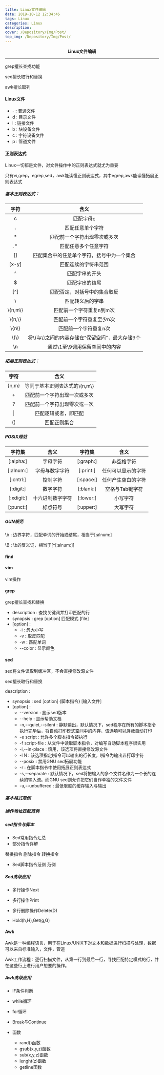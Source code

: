 ```yaml
---
title: Linux文件编辑
date: 2019-10-12 12:34:46
tags: Linux
categories: Linux
description: 
cover: /Depository/Img/Post/
top_img: /Depository/Img/Post/
---
```


**<center>Linux文件编辑</center>**

---

grep擅长查找功能

sed擅长取行和替换

awk擅长取列


#### Linux文件

* \- :  普通文件
* d  :  目录文件
* l  :  链接文件
* b  :  块设备文件
* c  :  字符设备文件
* p  :  管道文件

#### 正则表达式

Linux一切都是文件，对文件操作中的正则表达式就尤为重要

只有vi,grep，egrep,sed，awk能读懂正则表达式，其中egrep,awk能读懂拓展正则表达式

##### 基本正则表达式：

字符 | 含义
:-: | :-:
c | 匹配字母c
. | 匹配任意单个字符
\* | 匹配前一个字符出现零次或多次
.* | 匹配任意多个任意字符
[] | 匹配集合中的任意单个字符，括号中为一个集合
\[x-y] | 匹配连续的字符串范围
^ | 匹配字串的开头
$ | 匹配字串的结尾
\[^] | 匹配否定，对括号中的集合取反
\ | 匹配转义后的字串
\\{n,m\\} | 匹配前一个字符重复n到m次
\\{n,\\} | 匹配前一个字符重复至少n次
\\{n\\} | 匹配前一个字符重复n次
\\(\\) | 将\\(与\\)之间的内容存储在“保留空间”，最大存储9个
\\n | 通过\\1至\\9调用保留空间中的内容

##### 拓展正则表达式：

字符 | 含义
:-: | :-:
{n,m} | 等同于基本正则表达式的\\{n,m\\}
\+ | 匹配前一个字符出现一次或多次
? | 匹配前一个字符出现零次或一次
\| | 匹配逻辑或者，即匹配|前或后的字符
() | 匹配正则集合

##### POSIX规范

字符集 | 含义 | 字符集 | 含义
:-: | :-: | :-: | :-:
[:alpha:] | 字母字符 | [:graph:] | 非空格字符
[:alnum:] | 字母与数字字符 | [:print:] | 任何可以显示的字符
[:cntrl:] | 控制字符 | [:space:] | 任何产生空白的字符
[:digit:] | 数字字符 | [:blank:] | 空格与Tab键字符
[:xdigit:] | 十六进制数字字符 | [:lower:] | 小写字符
[:punct:] | 标点符号 | [:upper:] | 大写字符

##### GUN规范

\\b  :  边界字符，匹配单词的开始或结尾，相当于[:alnum:]

\\B  :  \\b的反义词，相当于[^[:alnum:]]

#### find


#### vim

vim操作


#### grep

grep擅长查找和替换

* description  :  查找关键词并打印匹配的行
* synopsis  :  grep [option] 匹配模式 [file]
* [option]  :
  * -i  :  忽大小写
  * -v  :  取反匹配
  * -w  :  匹配单词
  * --color  :  显示颜色


#### sed

sed将文件读取到缓冲区，不会直接修改源文件

sed擅长取行和替换

description  :  
* synopsis  :  sed [option] {脚本指令} [输入文件]
* [option]  :
  *  --version  :  显示sed版本
  *  --help  :  显示帮助文档
  *  -n,--quiet,--silent  :  静默输出，默认情况下，sed程序在所有的脚本指令执行完毕后，将自动打印模式空间中的内存，该选项可以屏蔽自动打印
  *  -e script  :  允许多个脚本指令被执行
  *  -f script-file  :  从文件中读取脚本指令，对编写自动脚本程序很实用
  *  -i,--in-place  :  慎用，该选项将直接修改源文件
  *  -l N  :  该选项指定l指令可以输出的行长度，l指令为输出非打印字符
  *  --posix  :  禁用GNU sed拓展功能
  *  -r  :  在脚本指令中使用拓展正则表达式
  *  -s,--separate  :  默认情况下，sed将把输入的多个文件名作为一个长的连续的输入流。而GNU sed则允许把它们当作单独的文件文件
  *  -u,--unbuffered  :  最低限度的缓存输入与输出

##### 基本格式范例

##### 操作地址匹配范例

##### sed指令与脚本

* Sed常用指令汇总
* 部分指令详解

替换指令 删除指令  转换指令

* Sed脚本指令范例
范例

##### Sed高级应用

* 多行操作Next

* 多行操作Print

* 多行删除操作Delete(D)

* Hold(h,H),Get(g,G)


#### Awk

Awk是一种编程语言，用于在Linux/UNIX下对文本和数据进行扫描与处理，数据可以来自标准输入，文件，管道

Awk工作流程：逐行扫描文件，从第一行到最后一行，寻找匹配特定模式的行，并在这些行上进行用户想要的操作。


##### Awk高级应用

* IF条件判断

* while循环

* for循环

* Break与Continue

* 函数

  * rand()函数
  * gsub(x,y,z)函数
  * sub(x,y,z)函数
  * lenght(z)函数
  * getline函数


